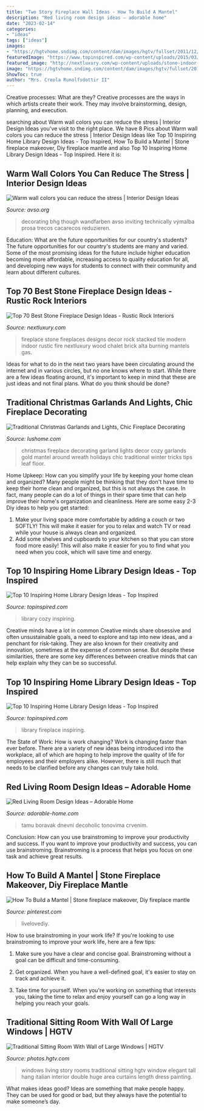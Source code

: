 ```yaml
---
title: "Two Story Fireplace Wall Ideas - How To Build A Mantel"
description: "Red living room design ideas – adorable home"
date: "2023-02-14"
categories:
- "ideas"
tags: ["ideas"]
images:
- "https://hgtvhome.sndimg.com/content/dam/images/hgtv/fullset/2011/12/2/0/DP_Charles-Neal-living-room-red-painting_s4x3.jpg.rend.hgtvcom.966.1288.suffix/1400963451300.jpeg"
featuredImage: "https://www.topinspired.com/wp-content/uploads/2015/03/4-Home-Library-with-an-integrated-fireplace.jpg"
featured_image: "http://nextluxury.com/wp-content/uploads/stone-indoor-fireplace-designs.jpg"
image: "https://hgtvhome.sndimg.com/content/dam/images/hgtv/fullset/2011/12/2/0/DP_Charles-Neal-living-room-red-painting_s4x3.jpg.rend.hgtvcom.966.1288.suffix/1400963451300.jpeg"
ShowToc: true
author: "Mrs. Creola Runolfsdottir II"
---
```



Creative processes: What are they?
Creative processes are the ways in which artists create their work. They may involve brainstorming, design, planning, and execution.

	

		
searching about Warm wall colors you can reduce the stress | Interior Design Ideas you've visit to the right place. We have 8 Pics about Warm wall colors you can reduce the stress | Interior Design Ideas like Top 10 Inspiring Home Library Design Ideas - Top Inspired, How To Build a Mantel | Stone fireplace makeover, Diy fireplace mantle and also Top 10 Inspiring Home Library Design Ideas - Top Inspired. Here it is:
		
    
## Warm Wall Colors You Can Reduce The Stress | Interior Design Ideas

<img loading=lazy src="https://www.avso.org/wp-content/uploads/files/1/2/2/warm-wall-colors-you-can-reduce-the-stress-14-122.jpg" onerror="this.onerror=null;this.src='https://tse3.mm.bing.net/th?id=OIP.gj3h2Yy-d_vZt4D2lNTFjgHaJ3&amp;pid=15.1';" alt="Warm wall colors you can reduce the stress | Interior Design Ideas">

_Source: avso.org_

>decorating bhg though wandfarben avso inviting technically výmalba prosa trecos cacarecos reduzieren. 

	

Education: What are the future opportunities for our country's students?
The future opportunities for our country's students are many and varied. Some of the most promising ideas for the future include higher education becoming more affordable, increasing access to quality education for all, and developing new ways for students to connect with their community and learn about different cultures.

    
## Top 70 Best Stone Fireplace Design Ideas - Rustic Rock Interiors

<img loading=lazy src="http://nextluxury.com/wp-content/uploads/stone-indoor-fireplace-designs.jpg" onerror="this.onerror=null;this.src='https://tse2.mm.bing.net/th?id=OIP.m_jX9SOFBrrc9eXhlgG23AHaJ3&amp;pid=15.1';" alt="Top 70 Best Stone Fireplace Design Ideas - Rustic Rock Interiors">

_Source: nextluxury.com_

>fireplace stone fireplaces designs decor rock stacked tile modern indoor rustic fire nextluxury wood chalet brick alta burning mantels gas. 

	

Ideas for what to do in the next two years have been circulating around the internet and in various circles, but no one knows where to start. While there are a few ideas floating around, it's important to keep in mind that these are just ideas and not final plans. What do you think should be done?

    
## Traditional Christmas Garlands And Lights, Chic Fireplace Decorating

<img loading=lazy src="https://www.lushome.com/wp-content/uploads/2018/11/fireplace-decorating-ideas-christmas-garlands-lights-19.jpg" onerror="this.onerror=null;this.src='https://tse2.mm.bing.net/th?id=OIP.BGBkKsmUFPQNkSf0iObUagHaKF&amp;pid=15.1';" alt="Traditional Christmas Garlands and Lights, Chic Fireplace Decorating">

_Source: lushome.com_

>christmas fireplace decorating garland lights decor cozy garlands gold mantel around wreath holidays chic traditional winter tricks tips leaf floor. 

	

Home Upkeep: How can you simplify your life by keeping your home clean and organized?
Many people might be thinking that they don't have time to keep their home clean and organized, but this is not always the case. In fact, many people can do a lot of things in their spare time that can help improve their home's organization and cleanliness. Here are some easy 2-3 Diy ideas to help you get started: 
1. Make your living space more comfortable by adding a couch or two SOFTLY! This will make it easier for you to relax and watch TV or read while your house is always clean and organized. 
2. Add some shelves and cupboards to your kitchen so that you can store food more easily! This will also make it easier for you to find what you need when you cook, which will save time and energy. 

    
## Top 10 Inspiring Home Library Design Ideas - Top Inspired

<img loading=lazy src="https://www.topinspired.com/wp-content/uploads/2015/03/7-Cozy-Home-Library-Design-Ideas.jpg" onerror="this.onerror=null;this.src='https://tse2.mm.bing.net/th?id=OIP.xUeph1SbAPRHI0AtDun8JAHaLH&amp;pid=15.1';" alt="Top 10 Inspiring Home Library Design Ideas - Top Inspired">

_Source: topinspired.com_

>library cozy inspiring. 

	

Creative minds have a lot in common
Creative minds share obsessive and often unsustainable goals, a need to explore and tap into new ideas, and a penchant for risk-taking. They are also known for their creativity and innovation, sometimes at the expense of common sense. But despite these similarities, there are some key differences between creative minds that can help explain why they can be so successful.

    
## Top 10 Inspiring Home Library Design Ideas - Top Inspired

<img loading=lazy src="https://www.topinspired.com/wp-content/uploads/2015/03/4-Home-Library-with-an-integrated-fireplace.jpg" onerror="this.onerror=null;this.src='https://tse1.mm.bing.net/th?id=OIP.VXDhrWkWXqUSBsEzEQ4obgHaFi&amp;pid=15.1';" alt="Top 10 Inspiring Home Library Design Ideas - Top Inspired">

_Source: topinspired.com_

>library fireplace inspiring. 

	

The State of Work: How is work changing?
Work is changing faster than ever before. There are a variety of new ideas being introduced into the workplace, all of which are hoping to help improve the quality of life for employees and their employers alike. However, there is still much that needs to be clarified before any changes can truly take hold.

    
## Red Living Room Design Ideas – Adorable Home

<img loading=lazy src="https://adorable-home.com/wp-content/gallery/red-living-room-design-ideas/red-living-room-design-ideas-6.jpg" onerror="this.onerror=null;this.src='https://tse4.mm.bing.net/th?id=OIP.bwS5wDKktT-HSIGiBrAGMwHaE4&amp;pid=15.1';" alt="Red Living Room Design Ideas – Adorable Home">

_Source: adorable-home.com_

>tamu boravak dnevni decoholic tonovima crvenim. 

	

Conclusion: How can you use brainstroming to improve your productivity and success.
If you want to improve your productivity and success, you can use brainstroming. Brainstroming is a process that helps you focus on one task and achieve great results.

    
## How To Build A Mantel | Stone Fireplace Makeover, Diy Fireplace Mantle

<img loading=lazy src="https://i.pinimg.com/736x/5b/03/d3/5b03d3aa82ca5818a34f31a534435741--how-to-build-wood-working.jpg" onerror="this.onerror=null;this.src='https://tse4.mm.bing.net/th?id=OIP.cJFOITuUgDxGVndb8rxKRwHaJ3&amp;pid=15.1';" alt="How To Build a Mantel | Stone fireplace makeover, Diy fireplace mantle">

_Source: pinterest.com_

>livelovediy. 

	

How to use brainstroming in your work life?
If you're looking to use brainstroming to improve your work life, here are a few tips:
1. Make sure you have a clear and concise goal. Brainstroming without a goal can be difficult and time-consuming.

2. Get organized. When you have a well-defined goal, it's easier to stay on track and achieve it.

3. Take time for yourself. When you're working on something that interests you, taking the time to relax and enjoy yourself can go a long way in helping you reach your goals.

    
## Traditional Sitting Room With Wall Of Large Windows | HGTV

<img loading=lazy src="https://hgtvhome.sndimg.com/content/dam/images/hgtv/fullset/2011/12/2/0/DP_Charles-Neal-living-room-red-painting_s4x3.jpg.rend.hgtvcom.966.1288.suffix/1400963451300.jpeg" onerror="this.onerror=null;this.src='https://tse3.mm.bing.net/th?id=OIP.c0u2mLlNLUgMJCIndxeAWAHaJ4&amp;pid=15.1';" alt="Traditional Sitting Room With Wall of Large Windows | HGTV">

_Source: photos.hgtv.com_

>windows living story rooms traditional sitting hgtv window elegant tall hang italian interior double huge area curtains length dress painting. 

	

What makes ideas good?
Ideas are something that make people happy. They can be used for good or bad, but they always have the potential to make someone’s day.


